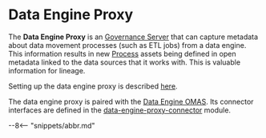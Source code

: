 <!-- SPDX-License-Identifier: CC-BY-4.0 -->
<!-- Copyright Contributors to the Egeria project 2020. -->

# Data Engine Proxy

The **Data Engine Proxy** is an [Governance Server](governance-server-types.md)
that can capture metadata about data movement processes (such as ETL jobs)
from a data engine.  This information results in new
[Process](../../../../open-metadata-publication/website/open-metadata-types/0010-Base-Model.md) assets
being defined in open metadata linked to the data sources that it works with.
This is valuable information for lineage.

Setting up the data engine proxy is described
[here](../../../governance-servers/data-engine-proxy-services).

The data engine proxy is paired with the [Data Engine OMAS](../../../access-services/data-engine).
Its connector interfaces are defined
in the [data-engine-proxy-connector](../../../governance-servers/data-engine-proxy-services/data-engine-proxy-connector) module.

--8<-- "snippets/abbr.md"
